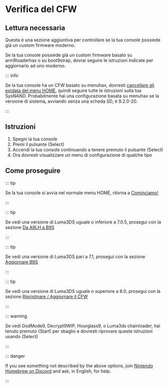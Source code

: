 # Verifica del CFW

## Lettura necessaria

Questa è una sezione aggiuntiva per controllare se la tua console possiede già un custom firmware moderno.

Se la tua console possiede già un custom firmware basato su arm9loaderhax o su boot9strap, dovrai seguire le istruzioni indicate per aggiornarlo ad uno moderno.

::: info

Se la tua console ha un CFW basato su menuhax, dovresti [cancellare gli extdata del menu HOME](troubleshooting-post-install), quindi seguire tutte le istruzioni sulla tua SysNAND. Probabilmente hai una configurazione basata su menuhax se la versione di sistema, avviando senza una scheda SD, è 9.2.0-20.

:::

## Istruzioni

1. Spegni la tua console
2. Premi il pulsante (Select)
3. Accendi la tua console continuando a tenere premuto il pulsante (Select)
4. Ora dovresti visualizzare un menu di configurazione di qualche tipo

## Come proseguire

::: tip

Se la tua console si avvia nel normale menu HOME, ritorna a [Cominciamo!](get-started)

:::

::: tip

Se vedi una versione di Luma3DS uguale o inferiore a 7.0.5, prosegui con la sezione [Da A9LH a B9S](a9lh-to-b9s)

:::

::: tip

Se vedi una versione di Luma3DS pari a 7.1, prosegui con la sezione [Aggiornare B9S](updating-b9s)

:::

::: tip

Se vedi una versione di Luma3DS uguale o superiore a 8.0, prosegui con la sezione [Ripristinare / Aggiornare il CFW](restoring-updating-cfw)

:::

::: warning

Se vedi GodMode9, Decrypt9WIP, Hourglass9, o Luma3ds chainloader, hai tenuto premuto (Start) per sbaglio e dovresti riprovare queste istruzioni usando (Select)

:::

::: danger

If you see something not described by the above options, join [Nintendo Homebrew on Discord](https://discord.gg/MWxPgEp) and ask, in English, for help.

:::
